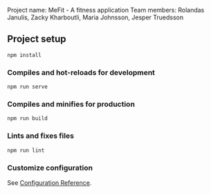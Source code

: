 Project name: MeFit - A fitness application
Team members: Rolandas Janulis, Zacky Kharboutli, Maria Johnsson, Jesper Truedsson

## Project setup
```
npm install
```

### Compiles and hot-reloads for development
```
npm run serve
```

### Compiles and minifies for production
```
npm run build
```

### Lints and fixes files
```
npm run lint
```

### Customize configuration
See [Configuration Reference](https://cli.vuejs.org/config/).

